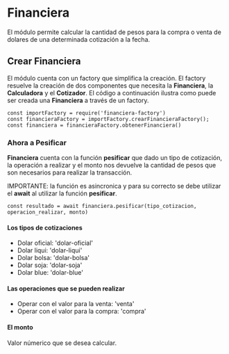 # Financiera

El módulo permite calcular la cantidad de pesos para la compra o venta de dolares de una determinada cotización a la fecha.

## Crear Financiera

El módulo cuenta con un factory que simplifica la creación. El factory resuelve la creación de dos componentes que necesita la **Financiera**, la **Calculadora** y el **Cotizador**. 
El código a continuación ilustra como puede ser creada una **Financiera** a través de un factory.

```
const importFactory = require('financiera-factory')
const financieraFactory = importFactory.crearFinancieraFactory();
const financiera = financieraFactory.obtenerFinanciera()
```

### Ahora a Pesificar

**Financiera** cuenta con la función **pesificar** que dado un tipo de cotización, la operación a realizar y el monto nos devuelve la cantidad de pesos que son necesarios para realizar la transacción.

IMPORTANTE: la función es asincronica y para su correcto se debe utilizar el **await** al utilizar la función **pesificar**.

```
const resultado = await financiera.pesificar(tipo_cotizacion, operacion_realizar, monto)
```

#### Los tipos de cotizaciones

* Dolar oficial: 'dolar-oficial'
* Dolar liqui: 'dolar-liqui'
* Dolar bolsa: 'dolar-bolsa'
* Dolar soja: 'dolar-soja'
* Dolar blue: 'dolar-blue'

#### Las operaciones que se pueden realizar

* Operar con el valor para la venta: 'venta'
* Operar con el valor para la compra: 'compra'

#### El monto

Valor númerico que se desea calcular.
